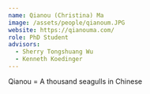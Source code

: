 ```yaml
---
name: Qianou (Christina) Ma
image: /assets/people/qianoum.JPG
website: https://qianouma.com/
role: PhD Student
advisors:
  - Sherry Tongshuang Wu
  - Kenneth Koedinger
---
```


Qianou = A thousand seagulls in Chinese
